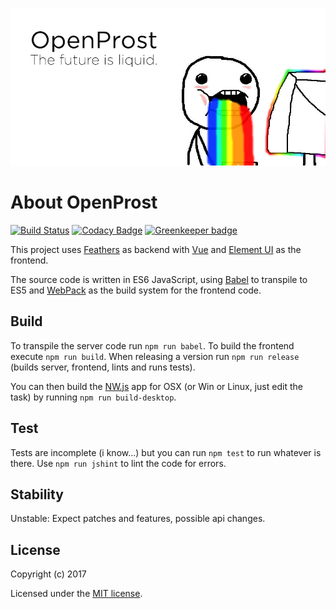 ![OpenProst - The future is liquid](assets/openprost-banner.png)

# About OpenProst

[![Build Status](https://travis-ci.org/dasantonym/open-prost.svg?branch=master)](https://travis-ci.org/dasantonym/open-prost) [![Codacy Badge](https://api.codacy.com/project/badge/Grade/09ecf464b75643af81af07128a1e453e)](https://www.codacy.com/app/dasantonym/open-prost) [![Greenkeeper badge](https://badges.greenkeeper.io/dasantonym/open-prost.svg)](https://greenkeeper.io/) 

This project uses [Feathers](http://feathersjs.com) as backend with [Vue](https://vuejs.org) and [Element UI](http://element.eleme.io) as the frontend.

The source code is written in ES6 JavaScript, using [Babel](https://babeljs.io) to transpile to ES5 and [WebPack](https://webpack.github.io) as the build system for the frontend code.

## Build

To transpile the server code run `npm run babel`. To build the frontend execute `npm run build`. When releasing a version run `npm run release` (builds server, frontend, lints and runs tests).

You can then build the [NW.js](https://nwjs.io/) app for OSX (or Win or Linux, just edit the task) by running ``npm run build-desktop``.

## Test

Tests are incomplete (i know...) but you can run `npm test` to run whatever is there. Use `npm run jshint` to lint the code for errors.

## Stability

Unstable: Expect patches and features, possible api changes.

## License

Copyright (c) 2017

Licensed under the [MIT license](LICENSE).
